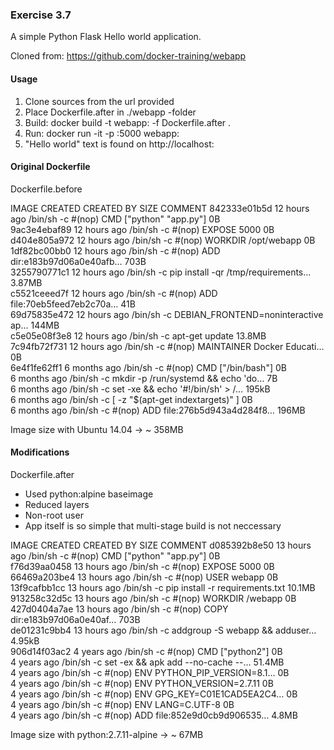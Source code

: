 ### Exercise 3.7

A simple Python Flask Hello world application.

Cloned from: https://github.com/docker-training/webapp

#### Usage
1. Clone sources from the url provided
2. Place Dockerfile.after in ./webapp -folder
3. Build: 
    docker build -t webapp:<tag> -f Dockerfile.after .
4. Run:
    docker run -it -p <hostPort>:5000 webapp:<tag>
5. "Hello world" text is found on http://localhost:<hostPort>

#### Original Dockerfile 
Dockerfile.before

IMAGE               CREATED             CREATED BY                                      SIZE                COMMENT
842333e01b5d        12 hours ago        /bin/sh -c #(nop)  CMD ["python" "app.py"]      0B                  
9ac3e4ebaf89        12 hours ago        /bin/sh -c #(nop)  EXPOSE 5000                  0B                  
d404e805a972        12 hours ago        /bin/sh -c #(nop) WORKDIR /opt/webapp           0B                  
1df82bc00bb0        12 hours ago        /bin/sh -c #(nop) ADD dir:e183b97d06a0e40afb…   703B                
3255790771c1        12 hours ago        /bin/sh -c pip install -qr /tmp/requirements…   3.87MB              
c5521ceeed7f        12 hours ago        /bin/sh -c #(nop) ADD file:70eb5feed7eb2c70a…   41B                 
69d75835e472        12 hours ago        /bin/sh -c DEBIAN_FRONTEND=noninteractive ap…   144MB               
c5e05e08f3e8        12 hours ago        /bin/sh -c apt-get update                       13.8MB              
7c94fb72f731        12 hours ago        /bin/sh -c #(nop)  MAINTAINER Docker Educati…   0B                  
6e4f1fe62ff1        6 months ago        /bin/sh -c #(nop)  CMD ["/bin/bash"]            0B                  
<missing>           6 months ago        /bin/sh -c mkdir -p /run/systemd && echo 'do…   7B                  
<missing>           6 months ago        /bin/sh -c set -xe   && echo '#!/bin/sh' > /…   195kB               
<missing>           6 months ago        /bin/sh -c [ -z "$(apt-get indextargets)" ]     0B                  
<missing>           6 months ago        /bin/sh -c #(nop) ADD file:276b5d943a4d284f8…   196MB               

Image size with Ubuntu 14.04 -> ~ 358MB

#### Modifications
Dockerfile.after

* Used python:alpine baseimage
* Reduced layers
* Non-root user
* App itself is so simple that multi-stage build is not neccessary

IMAGE               CREATED             CREATED BY                                      SIZE                COMMENT
d085392b8e50        13 hours ago        /bin/sh -c #(nop)  CMD ["python" "app.py"]      0B                  
f76d39aa0458        13 hours ago        /bin/sh -c #(nop)  EXPOSE 5000                  0B                  
66469a203be4        13 hours ago        /bin/sh -c #(nop)  USER webapp                  0B                  
13f9cafbb1cc        13 hours ago        /bin/sh -c pip install -r requirements.txt      10.1MB              
913258c32d5c        13 hours ago        /bin/sh -c #(nop) WORKDIR /webapp               0B                  
427d0404a7ae        13 hours ago        /bin/sh -c #(nop) COPY dir:e183b97d06a0e40af…   703B                
de01231c9bb4        13 hours ago        /bin/sh -c addgroup -S webapp &&     adduser…   4.95kB              
906d14f03ac2        4 years ago         /bin/sh -c #(nop) CMD ["python2"]               0B                  
<missing>           4 years ago         /bin/sh -c set -ex  && apk add --no-cache --…   51.4MB              
<missing>           4 years ago         /bin/sh -c #(nop) ENV PYTHON_PIP_VERSION=8.1…   0B                  
<missing>           4 years ago         /bin/sh -c #(nop) ENV PYTHON_VERSION=2.7.11     0B                  
<missing>           4 years ago         /bin/sh -c #(nop) ENV GPG_KEY=C01E1CAD5EA2C4…   0B                  
<missing>           4 years ago         /bin/sh -c #(nop) ENV LANG=C.UTF-8              0B                  
<missing>           4 years ago         /bin/sh -c #(nop) ADD file:852e9d0cb9d906535…   4.8MB               

Image size with python:2.7.11-alpine -> ~ 67MB
